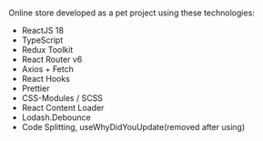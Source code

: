 # 

Online store developed as a pet project using these technologies:

- ReactJS 18
- TypeScript
- Redux Toolkit 
- React Router v6 
- Axios + Fetch 
- React Hooks 
- Prettier 
- CSS-Modules / SCSS 
- React Content Loader 
- Lodash.Debounce
- Code Splitting, useWhyDidYouUpdate(removed after using)
